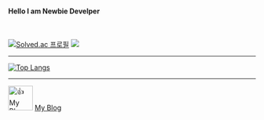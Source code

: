 #### Hello I am Newbie Develper

<br/>

[![Solved.ac
프로필](http://mazassumnida.wtf/api/v2/generate_badge?boj=maro3534)](https://solved.ac/maro3534)
<img src="http://mazandi.herokuapp.com/api?handle=maro3534&theme=warm"/>

<hr/>

[![Top Langs](https://github-readme-stats.vercel.app/api/top-langs/?username=JMespoir)](https://github.com/JMespoir/github-readme-stats)


<hr/>

<img src="https://user-images.githubusercontent.com/104808174/225439600-fe66622a-6d52-4e44-ba15-c28900d718d4.png
" width="50px" height="50px" title="" alt="👍My Blog"></img>
[My Blog][blogLink]

[blogLink]: https://velog.io/@maro3534 "Go MyBlog"

<br/>

